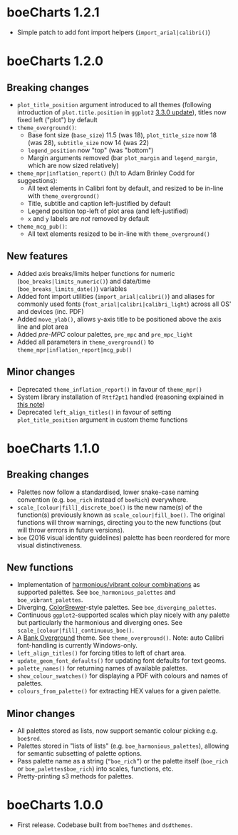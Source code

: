 # boeCharts 1.2.1

- Simple patch to add font import helpers (`import_arial|calibri()`)

# boeCharts 1.2.0

## Breaking changes

- `plot_title_position` argument introduced to all themes (following introduction of `plot.title.position` in `ggplot2` [3.3.0 update](https://www.tidyverse.org/blog/2020/03/ggplot2-3-3-0/#grab-bag)), titles now fixed left ("plot") by default 
- `theme_overground()`:
    - Base font size (`base_size`) 11.5 (was 18), `plot_title_size` now 18 (was 28), `subtitle_size` now 14 (was 22)
    - `legend_position` now "top" (was "bottom")
    - Margin arguments removed (bar `plot_margin` and `legend_margin`, which are now sized relatively)
- `theme_mpr|inflation_report()` (h/t to Adam Brinley Codd for suggestions):
    - All text elements in Calibri font by default, and resized to be in-line with `theme_overground()`
    - Title, subtitle and caption left-justified by default
    - Legend position top-left of plot area (and left-justified)
    - `x` and `y` labels are *not* removed by default
- `theme_mcg_pub()`:
    - All text elements resized to be in-line with `theme_overground()`
    

## New features

- Added axis breaks/limits helper functions for numeric (`boe_breaks|limits_numeric()`) and date/time (`boe_breaks_limits_date()`) variables
- Added font import utilities (`import_arial|calibri()`) and aliases for commonly used fonts (`font_arial|calibri|calibri_light`) across all OS' and devices (inc. PDF)
- Added `move_ylab()`, allows y-axis title to be positioned above the axis line and plot area
- Added *pre-MPC* colour palettes, `pre_mpc` and `pre_mpc_light`
- Added all parameters in `theme_overground()` to `theme_mpr|inflation_report|mcg_pub()`

## Minor changes

- Deprecated `theme_inflation_report()` in favour of `theme_mpr()`
- System library installation of `Rttf2pt1` handled (reasoning explained in [this note](http://collaborate/workspaces/RHelpCentre/R%20Markdown/Importing_Custom_Fonts.html))
- Deprecated `left_align_titles()` in favour of setting `plot_title_position` argument in custom theme functions

# boeCharts 1.1.0

## Breaking changes

* Palettes now follow a standardised, lower snake-case naming convention (e.g. `boe_rich` instead of `boeRich`) everywhere.
* `scale_[colour|fill]_discrete_boe()` is the new name(s) of the function(s) previously known as `scale_colour|fill_boe()`. The original functions will throw warnings, directing you to the new functions (but will throw errrors in future versions).
* `boe` (2016 visual identity guidelines) palette has been reordered for more visual distinctiveness.

## New functions

* Implementation of [harmonious/vibrant colour combinations](https://bankofengland.frontify.com/d/RPk6pMZziBFw/bank-standards#/brand-elements/colour-palette) as supported palettes. See `boe_harmonious_palettes` and `boe_vibrant_palettes`.
* Diverging, [ColorBrewer](http://colorbrewer2.org/#type=sequential&scheme=BuGn&n=3)-style palettes. See `boe_diverging_palettes`.
* Continuous `ggplot2`-supported scales which play nicely with any palette but particularly the harmonious and diverging ones. See `scale_[colour|fill]_continuous_boe()`. 
* A [Bank Overground](https://www.bankofengland.co.uk/bank-overground) theme. See `theme_overground()`. Note: auto Calibri font-handling is currently Windows-only.
* `left_align_titles()` for forcing titles to left of chart area.
* `update_geom_font_defaults()` for updating font defaults for text geoms.
* `palette_names()` for returning names of available palettes.
* `show_colour_swatches()` for displaying a PDF with colours and names of palettes.
* `colours_from_palette()` for extracting HEX values for a given palette.

## Minor changes

* All palettes stored as lists, now support semantic colour picking e.g. `boe$red`.
* Palettes stored in "lists of lists" (e.g. `boe_harmonious_palettes`), allowing for semantic subsetting of palette options.
* Pass palette name as a string (`“boe_rich”`) or the palette itself (`boe_rich` or `boe_palettes$boe_rich`) into scales, functions, etc.
* Pretty-printing s3 methods for palettes.


# boeCharts 1.0.0

* First release. Codebase built from `boeThemes` and `dsdthemes`.



